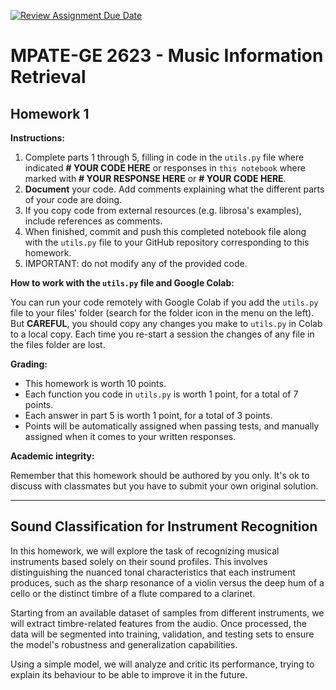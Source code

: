 [![Review Assignment Due Date](https://classroom.github.com/assets/deadline-readme-button-24ddc0f5d75046c5622901739e7c5dd533143b0c8e959d652212380cedb1ea36.svg)](https://classroom.github.com/a/9JYWXZji)
# MPATE-GE 2623 - Music Information Retrieval
## Homework 1

**Instructions:**

1. Complete parts 1 through 5, filling in code in the `utils.py` file where indicated **# YOUR CODE HERE** or responses in `this notebook` where marked with **# YOUR RESPONSE HERE** or **# YOUR CODE HERE**.
2. **Document** your code. Add comments explaining what the different parts of your code are doing.
3. If you copy code from external resources (e.g. librosa's examples), include references as comments.
4. When finished, commit and push this completed notebook file along with the `utils.py` file to your GitHub repository corresponding to this homework.
5. IMPORTANT: do not modify any of the provided code.

**How to work with the `utils.py` file and Google Colab:**

You can run your code remotely with Google Colab if you add the `utils.py` file to your files' folder (search for the folder icon in the menu on the left). But **CAREFUL**, you should copy any changes you make to `utils.py` in Colab to a local copy. Each time you re-start a session the changes of any file in the files folder are lost.

**Grading:**

- This homework is worth 10 points.
- Each function you code in `utils.py` is worth 1 point, for a total of 7 points.
- Each answer in part 5 is worth 1 point, for a total of 3 points.
- Points will be automatically assigned when passing tests, and manually assigned when it comes to your written responses.

**Academic integrity:**

Remember that this homework should be authored by you only. It's ok to discuss with classmates but you have to submit your own original solution.

-------------------------------------------------------------

## Sound Classification for Instrument Recognition

In this homework, we will explore the task of recognizing musical instruments based solely on their sound profiles. This involves distinguishing the nuanced tonal characteristics that each instrument produces, such as the sharp resonance of a violin versus the deep hum of a cello or the distinct timbre of a flute compared to a clarinet.

Starting from an available dataset of samples from different instruments, we will extract timbre-related features from the audio. Once processed, the data will be segmented into training, validation, and testing sets to ensure the model's robustness and generalization capabilities.

Using a simple model, we will analyze and critic its performance, trying to explain its behaviour to be able to improve it in the future.
